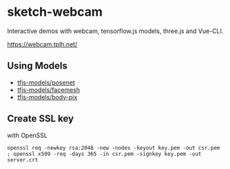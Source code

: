 # sketch-webcam

Interactive demos with webcam, tensorflow.js models, three.js and Vue-CLI.

https://webcam.tplh.net/

## Using Models

- [tfjs-models/posenet](https://github.com/tensorflow/tfjs-models/tree/master/posenet)
- [tfjs-models/facemesh](https://github.com/tensorflow/tfjs-models/tree/master/facemesh)
- [tfjs-models/body-pix](https://github.com/tensorflow/tfjs-models/tree/master/body-pix)

## Create SSL key

with OpenSSL

```
openssl req -newkey rsa:2048 -new -nodes -keyout key.pem -out csr.pem ; openssl x509 -req -days 365 -in csr.pem -signkey key.pem -out server.crt
```
